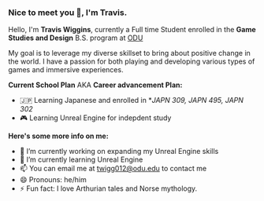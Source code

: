 ### Nice to meet you 👋, I'm Travis.
Hello, I'm **Travis Wiggins**, currently a Full time Student enrolled in the **Game Studies and Design**
B.S. program at [ODU](https://ww1.odu.edu/academics/programs/undergraduate/game-studies-design)

My goal is to leverage my diverse skillset to bring about positive change in the world. I have a passion for both playing and developing various types of games and immersive experiences. 

**Current School Plan** AKA **Career advancement Plan:**
- :jp: Learning Japanese and enrolled in **JAPN 309, JAPN 495, JAPN 302*
- :video_game: Learning Unreal Engine for indepdent study



**Here's some more info on me:**
- 🔭 I’m currently working on expanding my Unreal Engine skills
- 🌱 I’m currently learning Unreal Engine
- 📫 You can email me at twigg012@odu.edu to contact me
- 😄 Pronouns: he/him
- ⚡ Fun fact:  I love Arthurian tales and Norse mythology.
<!--
**twigg012/twigg012** is a ✨ _special_ ✨ repository because its `README.md` (this file) appears on your GitHub profile.

Here are some ideas to get you started:

- 🔭 I’m currently working on planning a game
- 🌱 I’m currently learning unity
- 👯 I’m looking to collaborate on ...
- 🤔 I’m looking for help with ...
- 💬 Ask me about ...
- 📫 How to reach me: ...
- 😄 Pronouns: he/him
- ⚡ Fun fact: ...
-->
